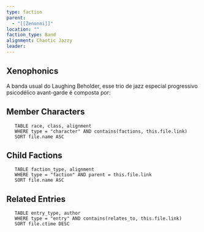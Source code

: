 ```yaml
---
type: faction
parent:
  - "[[Zenonni]]"
location: ""
faction_type: Band
alignment: Chaotic Jazzy
leader:
---
```

## Xenophonics
A banda usual do Laughing Beholder, esse trio de jazz especial progressivo psicodélico avant-garde é composta por: 


<!-- DYNAMIC:related-entries -->

## Member Characters

 ```dataview
    TABLE race, class, alignment
    WHERE type = "character" AND contains(factions, this.file.link)
    SORT file.name ASC
 ```

## Child Factions

 ```dataview
    TABLE faction_type, alignment
    WHERE type = "faction" AND parent = this.file.link
    SORT file.name ASC
 ```

## Related Entries

 ```dataview
    TABLE entry_type, author
    WHERE type = "entry" AND contains(relates_to, this.file.link)
    SORT file.ctime DESC
```

<!-- /DYNAMIC -->